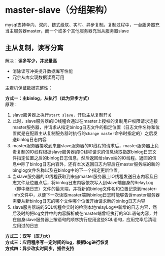 # master-slave（分组架构）

mysql支持单向、双向、链式级联、实时、异步复制。复制过程中，一台服务器充当主服务器master，而一个或多个其他服务器充当从服务器slave

主从复制，读写分离
-------
解决：**读多写少，并发量高**<br>
* 消除读写冲突提升数据库写性能
* 冗余从库实现数据读高可用

主宕机保证数据完整性：<br>

**方式一：主binlog，从执行（此为异步方式）**<br>
原理：
  1. slave服务器上执行`start slave`，开启主从复制开关
  2. 此时，slave服务器的IO线程会通过在master上授权的复制用户权限请求连接master服务器，并请求从指定binlog日志文件的指定位置（日志文件名称和位置就是在配置主从复制服务器时执行的`change master`命令时指定的）之后发送binlog日志内容
  3. master服务器接收到来自slave服务器的IO线程的请求后，master服务器上负责复制的IO线程根据slave服务器的IO线程请求的信息读取指定binlog日志文件指定位置之后的binlog日志信息，然后返回给slave端的IO线程。返回的信息中除了binlog日志内容外，还有本次返回日志内容后在master服务端的新的binglog文件名称以及在binlog中的下一个指定更新位置。
  4. 当slave服务器的IO线程获取到来自master服务器上IO线程发送日志内容及日志文件及位置点后，将binlog日志内容依次写入到slave端自身的RelayLog（即中继日志）文件的最末端，并将新的binlog文件名和位置记录到master-info文件中，以便下一次读取master端新binlog日志时能够告诉master服务器需要从新binlog日志的哪个文件哪个位置开始请求新的binlog日志内容
  5. slave服务器端的SQL线程会实时的检测本地relayLog中新增的日志内容，然后及时的把log文件中的内容解析成在master端曾经执行的SQL语句内容，并在自身slave服务器上按语句的顺序执行应用这些SQL语句，应用完毕后清理应用过的日志

**方式二：双写（压力大）**<br>
**方式三：应用程序写一定时间的log，根据log进行恢复**<br>
**方式四：异步改实时同步，插件支持**<br>
